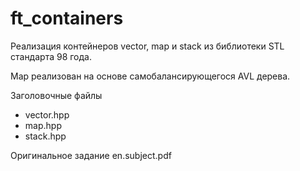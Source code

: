 # ft_containers

Реализация контейнеров vector, map и stack из библиотеки STL стандарта 98 года.

Map реализован на основе самобалансирующегося AVL дерева.


Заголовочные файлы
- vector.hpp
- map.hpp
- stack.hpp

Оригинальное задание en.subject.pdf
